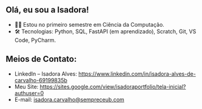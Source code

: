 ## Olá, eu sou a Isadora!

- 👩‍💻 Estou no primeiro semestre em Ciência da Computação.
- 🛠️ Tecnologias:
  Python, SQL, FastAPI (em aprendizado), Scratch, Git, VS Code, PyCharm.

## Meios de Contato:
- LinkedIn – Isadora Alves: https://www.linkedin.com/in/isadora-alves-de-carvalho-69199835b
- Meu Site: https://sites.google.com/view/isadoraportfolio/tela-inicial?authuser=0 
- E-mail: isadora.carvalho@sempreceub.com
